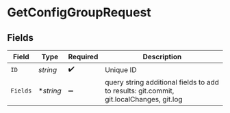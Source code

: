 # GetConfigGroupRequest


## Fields

| Field                                                                                   | Type                                                                                    | Required                                                                                | Description                                                                             |
| --------------------------------------------------------------------------------------- | --------------------------------------------------------------------------------------- | --------------------------------------------------------------------------------------- | --------------------------------------------------------------------------------------- |
| `ID`                                                                                    | *string*                                                                                | :heavy_check_mark:                                                                      | Unique ID                                                                               |
| `Fields`                                                                                | **string*                                                                               | :heavy_minus_sign:                                                                      | query string additional fields to add to results: git.commit, git.localChanges, git.log |